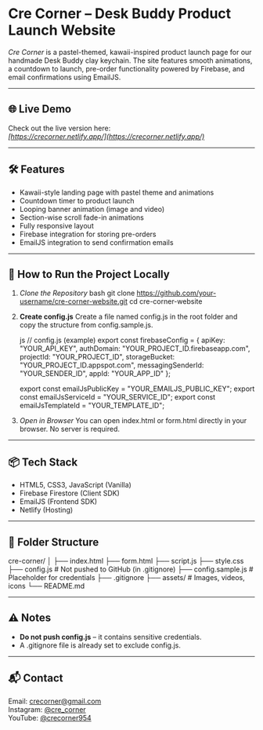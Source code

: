 # Cre Corner – Desk Buddy Product Launch Website

*Cre Corner* is a pastel-themed, kawaii-inspired product launch page for our handmade Desk Buddy clay keychain. The site features smooth animations, a countdown to launch, pre-order functionality powered by Firebase, and email confirmations using EmailJS.

---

## 🌐 Live Demo

Check out the live version here:  
*[https://crecorner.netlify.app/](https://crecorner.netlify.app/)*

---

## 🛠 Features

- Kawaii-style landing page with pastel theme and animations
- Countdown timer to product launch
- Looping banner animation (image and video)
- Section-wise scroll fade-in animations
- Fully responsive layout
- Firebase integration for storing pre-orders
- EmailJS integration to send confirmation emails

---

## 🚀 How to Run the Project Locally

1. *Clone the Repository*
   bash
   git clone https://github.com/your-username/cre-corner-website.git
   cd cre-corner-website
   

2. **Create config.js**
   Create a file named config.js in the root folder and copy the structure from config.sample.js.

   js
   // config.js (example)
   export const firebaseConfig = {
     apiKey: "YOUR_API_KEY",
     authDomain: "YOUR_PROJECT_ID.firebaseapp.com",
     projectId: "YOUR_PROJECT_ID",
     storageBucket: "YOUR_PROJECT_ID.appspot.com",
     messagingSenderId: "YOUR_SENDER_ID",
     appId: "YOUR_APP_ID"
   };

   export const emailJsPublicKey = "YOUR_EMAILJS_PUBLIC_KEY";
   export const emailJsServiceId = "YOUR_SERVICE_ID";
   export const emailJsTemplateId = "YOUR_TEMPLATE_ID";
   

3. *Open in Browser*
   You can open index.html or form.html directly in your browser. No server is required.

---

## 📦 Tech Stack

- HTML5, CSS3, JavaScript (Vanilla)
- Firebase Firestore (Client SDK)
- EmailJS (Frontend SDK)
- Netlify (Hosting)

---

## 📁 Folder Structure


cre-corner/
│
├── index.html
├── form.html
├── script.js
├── style.css
├── config.js          # Not pushed to GitHub (in .gitignore)
├── config.sample.js   # Placeholder for credentials
├── .gitignore
├── assets/            # Images, videos, icons
└── README.md


---

## ⚠ Notes

- **Do not push config.js** – it contains sensitive credentials.
- A .gitignore file is already set to exclude config.js.

---

## 📬 Contact

Email: crecorner@gmail.com  
Instagram: [@cre_corner](https://www.instagram.com/cre_corner?igsh=YWM0Z25icDdoNTJp)  
YouTube: [@crecorner954](https://youtube.com/@crecorner954?si=t0IcCSGCnpQsadNS)
